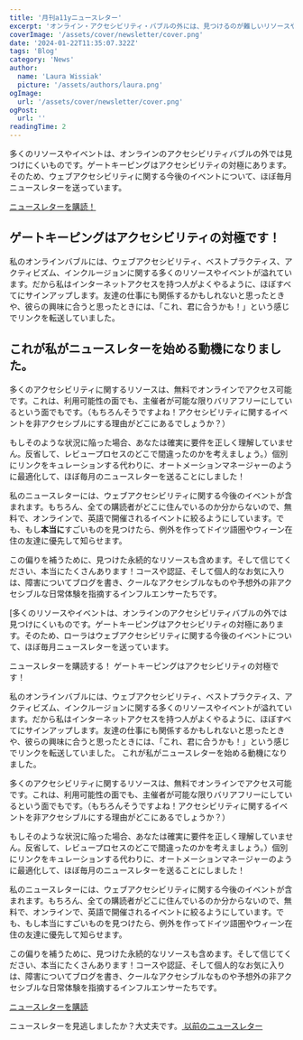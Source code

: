 ```yaml
---
title: '月刊a11yニュースレター'
excerpt: 'オンライン・アクセシビリティ・バブルの外には、見つけるのが難しいリソースやイベントがたくさんあります。ゲートキーピングはアクセシビリティの対極にあるものです。だからこそウェブ・アクセシビリティに関する今後のイベントについて、（およそ）毎月ニュースレターを送っているのです。。。'
coverImage: '/assets/cover/newsletter/cover.png'
date: '2024-01-22T11:35:07.322Z'
tags: 'Blog'
category: 'News'
author:
  name: 'Laura Wissiak'
  picture: '/assets/authors/laura.png'
ogImage:
  url: '/assets/cover/newsletter/cover.png'
ogPost:
  url: ''
readingTime: 2
---
```


多くのリソースやイベントは、オンラインのアクセシビリティバブルの外では見つけにくいものです。ゲートキーピングはアクセシビリティの対極にあります。そのため、ウェブアクセシビリティに関する今後のイベントについて、ほぼ毎月ニュースレターを送っています。

[ニュースレターを購読！](https://a11ynews.substack.com/subscribe)

## ゲートキーピングはアクセシビリティの対極です！

私のオンラインバブルには、ウェブアクセシビリティ、ベストプラクティス、アクティビズム、インクルージョンに関する多くのリソースやイベントが溢れています。だから私はインターネットアクセスを持つ人がよくやるように、ほぼすべてにサインアップします。友達の仕事にも関係するかもしれないと思ったときや、彼らの興味に合うと思ったときには、「これ、君に合うかも！」という感じでリンクを転送していました。

## これが私がニュースレターを始める動機になりました。

多くのアクセシビリティに関するリソースは、無料でオンラインでアクセス可能です。これは、利用可能性の面でも、主催者が可能な限りバリアフリーにしているという面でもです。（もちろんそうですよね！アクセシビリティに関するイベントを非アクセシブルにする理由がどこにあるでしょうか？）

もしそのような状況に陥った場合、あなたは確実に要件を正しく理解していません。反省して、レビュープロセスのどこで間違ったのかを考えましょう。）個別にリンクをキュレーションする代わりに、オートメーションマネージャーのように最適化して、ほぼ毎月のニュースレターを送ることにしました！

私のニュースレターには、ウェブアクセシビリティに関する今後のイベントが含まれます。もちろん、全ての購読者がどこに住んでいるのか分からないので、無料で、オンラインで、英語で開催されるイベントに絞るようにしています。でも、もし**本当に**すごいものを見つけたら、例外を作ってドイツ語圏やウィーン在住の友達に優先して知らせます。

この偏りを補うために、見つけた永続的なリソースも含めます。そして信じてください、本当にたくさんあります！コースや認証、そして個人的なお気に入りは、障害についてブログを書き、クールなアクセシブルなものや予想外の非アクセシブルな日常体験を指摘するインフルエンサーたちです。

[多くのリソースやイベントは、オンラインのアクセシビリティバブルの外では見つけにくいものです。ゲートキーピングはアクセシビリティの対極にあります。そのため、ローラはウェブアクセシビリティに関する今後のイベントについて、ほぼ毎月ニュースレターを送っています。

ニュースレターを購読する！
ゲートキーピングはアクセシビリティの対極です！

私のオンラインバブルには、ウェブアクセシビリティ、ベストプラクティス、アクティビズム、インクルージョンに関する多くのリソースやイベントが溢れています。だから私はインターネットアクセスを持つ人がよくやるように、ほぼすべてにサインアップします。友達の仕事にも関係するかもしれないと思ったときや、彼らの興味に合うと思ったときには、「これ、君に合うかも！」という感じでリンクを転送していました。
これが私がニュースレターを始める動機になりました。

多くのアクセシビリティに関するリソースは、無料でオンラインでアクセス可能です。これは、利用可能性の面でも、主催者が可能な限りバリアフリーにしているという面でもです。（もちろんそうですよね！アクセシビリティに関するイベントを非アクセシブルにする理由がどこにあるでしょうか？）

もしそのような状況に陥った場合、あなたは確実に要件を正しく理解していません。反省して、レビュープロセスのどこで間違ったのかを考えましょう。）個別にリンクをキュレーションする代わりに、オートメーションマネージャーのように最適化して、ほぼ毎月のニュースレターを送ることにしました！

私のニュースレターには、ウェブアクセシビリティに関する今後のイベントが含まれます。もちろん、全ての購読者がどこに住んでいるのか分からないので、無料で、オンラインで、英語で開催されるイベントに絞るようにしています。でも、もし本当にすごいものを見つけたら、例外を作ってドイツ語圏やウィーン在住の友達に優先して知らせます。

この偏りを補うために、見つけた永続的なリソースも含めます。そして信じてください、本当にたくさんあります！コースや認証、そして個人的なお気に入りは、障害についてブログを書き、クールなアクセシブルなものや予想外の非アクセシブルな日常体験を指摘するインフルエンサーたちです。

[ニュースレターを購読](https://a11ynews.substack.com/subscribe)

ニュースレターを見逃しましたか？大丈夫です。[ 以前のニュースレター](https://a11ynews.substack.com/)
